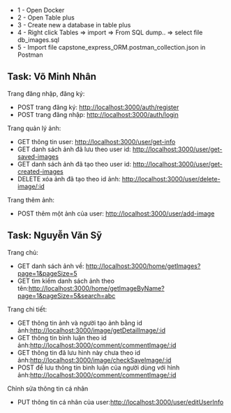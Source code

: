 - 1 - Open Docker
- 2 - Open Table plus
- 3 - Create new a database in table plus
- 4 - Right click Tables => import => From SQL dump.. => select file db_images.sql
- 5 - Import file capstone_express_ORM.postman_collection.json in Postman
## Task: Võ Minh Nhân
Trang đăng nhập, đăng ký:
- POST trang đăng ký: [http://localhost:3000/auth/register](http://localhost:3000/auth/register)
- POST trang đăng nhập: [http://localhost:3000/auth/login](http://localhost:3000/auth/login)

Trang quản lý ảnh:
- GET thông tin user: [http://localhost:3000/user/get-info](http://localhost:3000/user/get-info)
- GET danh sách ảnh đã lưu theo user id: [http://localhost:3000/user/get-saved-images](http://localhost:3000/user/get-saved-images)
- GET danh sách ảnh đã tạo theo user id: [http://localhost:3000/user/get-created-images](http://localhost:3000/user/get-created-images)
- DELETE xóa ảnh đã tạo theo id ảnh: [http://localhost:3000/user/delete-image/:id](http://localhost:3000/user/delete-image/:id)

Trang thêm ảnh:
- POST thêm một ảnh của user: [http://localhost:3000/user/add-image](http://localhost:3000/user/add-image)

## Task: Nguyễn Văn Sỹ
Trang chủ:
- GET danh sách ảnh về: [http://localhost:3000/home/getImages?page=1&pageSize=5](http://localhost:3000/home/getImages?page=1&pageSize=3)
- GET tìm kiếm danh sách ảnh theo tên:[http://localhost:3000/home/getImageByName?page=1&pageSize=5&search=abc](http://localhost:3000/home/getImageByName?page=1&pageSize=1&search=a)

Trang chi tiết:
- GET thông tin ảnh và người tạo ảnh bằng id ảnh:[http://localhost:3000/image/getDetailImage/:id](http://localhost:3000/image/getDetailImage/:id)
- GET thông tin bình luận theo id ảnh:[http://localhost:3000/comment/commentImage/:id](http://localhost:3000/comment/commentImage/:id)
- GET thông tin đã lưu hình này chưa theo id ảnh:[http://localhost:3000/image/checkSaveImage/:id](http://localhost:3000/image/checkSaveImage/:id)
- POST để lưu thông tin bình luận của người dùng với hình ảnh:[http://localhost:3000/comment/commentImage/:id](http://localhost:3000/comment/commentImage/:id)

Chỉnh sửa thông tin cá nhân
- PUT thông tin cá nhân của user:[http://localhost:3000/user/editUserInfo](http://localhost:3000/user/editUserInfo)
